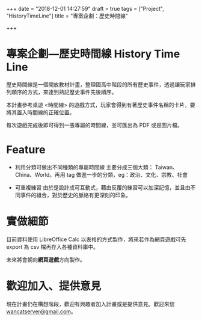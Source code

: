 +++
date = "2018-12-01 14:27:59"
draft = true
tags = ["Project", "HistoryTimeLine"]
title = "專案企劃：歷史時間線"

+++

# 專案企劃—歷史時間線 History Time Line

歷史時間線是一個開放教材計畫，整理國高中階段的所有歷史事件，透過讓玩家排列順序的方式，來達到熟記歷史事件先後順序。

本計畫參考桌遊 <時間線> 的遊戲方式，玩家會得到有著歷史事件名稱的卡片，要將其置入時間線的正確位置。

每次遊戲完成後即可得到一張專屬的時間線，並可匯出為 PDF 或是圖片檔。

# Feature

- 利用分類可做出不同種類的專屬時間線
  主要分成三個大類： Taiwan、China、World。再用 tag 做進一步的分類，eg：政治、文化、宗教、社會

- 可重複練習
  由於是設計成可互動式，藉由反覆的練習可以加深記憶，並且由不同事件的組合，對於歷史的脈絡有更深刻的印象。

# 實做細節

目前資料使用 LibreOffice Calc 以表格的方式製作，將來若作為網頁遊戲可先 export 為 csv 檔再存入各種資料庫中。

未來將會朝向**網頁遊戲**方向製作。

# 歡迎加入、提供意見

現在計畫仍在構想階段，歡迎有興趣者加入計畫或是提供意見。歡迎來信 wancatserver@gmail.com。